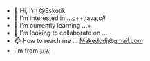- 👋 Hi, I’m @Eskotik
- 👀 I’m interested in ...c++,java,c#
- 🌱 I’m currently learning ...+
- 💞️ I’m looking to collaborate on ...
- 📫 How to reach me ... Makedodj@gmail.com
- I`m from 🇺🇦
